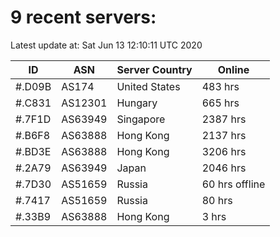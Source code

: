 # 9 recent servers:

Latest update at: Sat Jun 13 12:10:11 UTC 2020

| ID | ASN | Server Country | Online |
| -- | --- | -------------- | ------ |
| #.D09B | AS174 | United States | 483 hrs |
| #.C831 | AS12301 | Hungary | 665 hrs |
| #.7F1D | AS63949 | Singapore | 2387 hrs |
| #.B6F8 | AS63888 | Hong Kong | 2137 hrs |
| #.BD3E | AS63888 | Hong Kong | 3206 hrs |
| #.2A79 | AS63949 | Japan | 2046 hrs |
| #.7D30 | AS51659 | Russia | 60 hrs offline |
| #.7417 | AS51659 | Russia | 80 hrs |
| #.33B9 | AS63888 | Hong Kong | 3 hrs |

